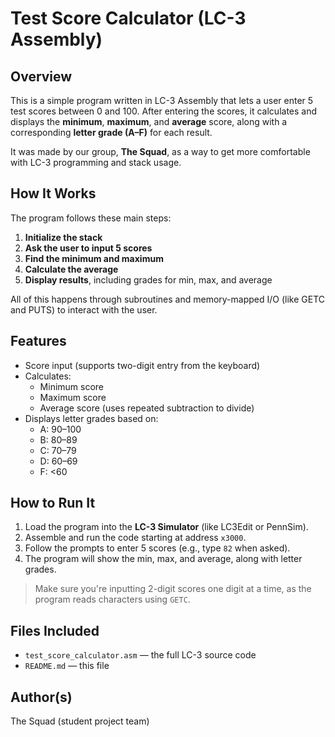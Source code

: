 # Test Score Calculator (LC-3 Assembly)

## Overview

This is a simple program written in LC-3 Assembly that lets a user enter 5 test scores between 0 and 100. After entering the scores, it calculates and displays the **minimum**, **maximum**, and **average** score, along with a corresponding **letter grade (A–F)** for each result.

It was made by our group, **The Squad**, as a way to get more comfortable with LC-3 programming and stack usage.

## How It Works

The program follows these main steps:

1. **Initialize the stack**
2. **Ask the user to input 5 scores**
3. **Find the minimum and maximum**
4. **Calculate the average**
5. **Display results**, including grades for min, max, and average

All of this happens through subroutines and memory-mapped I/O (like GETC and PUTS) to interact with the user.

## Features

- Score input (supports two-digit entry from the keyboard)
- Calculates:
  - Minimum score
  - Maximum score
  - Average score (uses repeated subtraction to divide)
- Displays letter grades based on:
  - A: 90–100
  - B: 80–89
  - C: 70–79
  - D: 60–69
  - F: <60

## How to Run It

1. Load the program into the **LC-3 Simulator** (like LC3Edit or PennSim).
2. Assemble and run the code starting at address `x3000`.
3. Follow the prompts to enter 5 scores (e.g., type `82` when asked).
4. The program will show the min, max, and average, along with letter grades.

> Make sure you're inputting 2-digit scores one digit at a time, as the program reads characters using `GETC`.

## Files Included

- `test_score_calculator.asm` — the full LC-3 source code
- `README.md` — this file

## Author(s)

The Squad (student project team)

